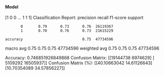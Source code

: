 #### Model
[1 0 0 ... 1 1 1]
Classification Report:
              precision    recall  f1-score   support

           0       0.79      0.73      0.76  26119367
           1       0.70      0.76      0.73  21615229

    accuracy                           0.75  47734596
   macro avg       0.75      0.75      0.75  47734596
weighted avg       0.75      0.75      0.75  47734596

Accuracy: 0.746851926849868
Confusion Matrix:
[[19144738  6974629]
 [ 5109292 16505937]]
Confusion Matrix (%):
[[40.10663042 14.61126643]
 [10.70354089 34.57856227]]
